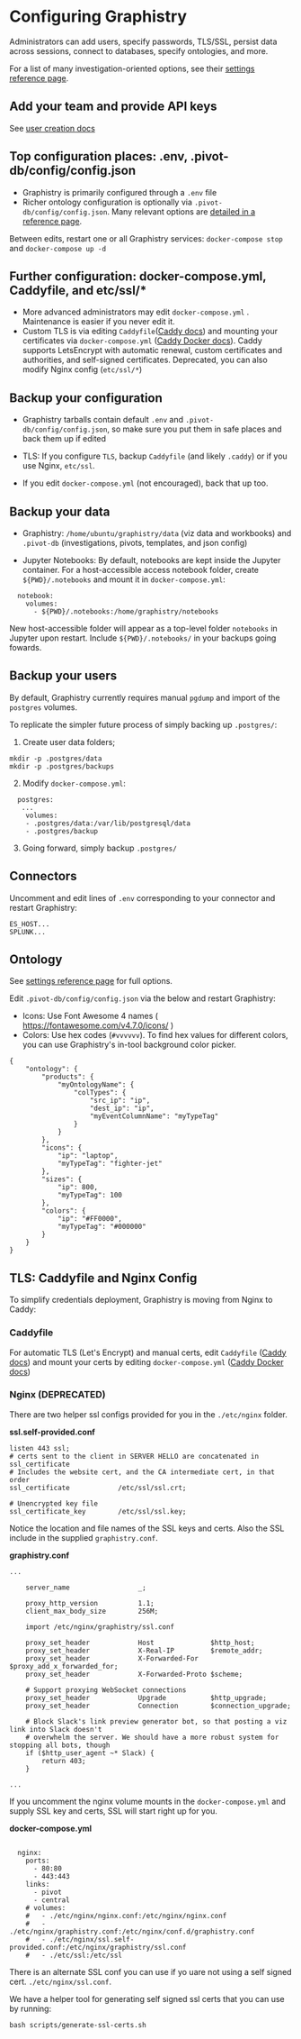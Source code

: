 # Configuring Graphistry

Administrators can add users, specify passwords, TLS/SSL, persist data across sessions, connect to databases, specify ontologies, and more. 

For a list of many investigation-oriented options, see their [settings reference page](configure-investigation.md).

## Add your team and provide API keys

See [user creation docs](user-creation.md)


## Top configuration places: .env, .pivot-db/config/config.json

* Graphistry is primarily configured through a `.env` file
* Richer ontology configuration is optionally via `.pivot-db/config/config.json`. Many relevant options are [detailed in a reference page](configure-investigation.md).

Between edits, restart one or all Graphistry services: `docker-compose stop`  and `docker-compose up -d`


## Further configuration: docker-compose.yml, Caddyfile, and etc/ssl/*

* More advanced administrators may edit `docker-compose.yml` .  Maintenance is easier if you never edit it.
* Custom TLS is via editing `Caddyfile`([Caddy docs](https://caddyserver.com/docs/automatic-https)) and mounting your certificates via `docker-compose.yml` ([Caddy Docker docs](https://github.com/abiosoft/caddy-docker)). Caddy supports LetsEncrypt with automatic renewal, custom certificates and authorities, and self-signed certificates. Deprecated, you can also modify Nginx config (`etc/ssl/*`)

## Backup your configuration

* Graphistry tarballs contain default `.env` and `.pivot-db/config/config.json`, so make sure you put them in safe places and back them up if edited

* TLS: If you configure `TLS`, backup `Caddyfile` (and likely `.caddy`) or if you use Nginx, `etc/ssl`. 

* If you edit `docker-compose.yml` (not encouraged), back that up too.

## Backup your data

* Graphistry: `/home/ubuntu/graphistry/data` (viz data and workbooks) and `.pivot-db` (investigations, pivots, templates, and json config)

* Jupyter Notebooks: By default, notebooks are kept inside the Jupyter container. For a host-accessible access notebook folder, create `${PWD}/.notebooks` and mount it in `docker-compose.yml`:
```
  notebook:
    volumes:
      - ${PWD}/.notebooks:/home/graphistry/notebooks
```
New host-accessible folder will appear as a top-level folder `notebooks` in Jupyter upon restart. Include `${PWD}/.notebooks/` in your backups going fowards.

## Backup your users

By default, Graphistry currently requires manual `pgdump` and import of the `postgres` volumes. 

To replicate the simpler future process of simply backing up `.postgres/`:

1. Create user data folders;

```
mkdir -p .postgres/data
mkdir -p .postgres/backups
```

2.  Modify `docker-compose.yml`:

```
  postgres:
   ...
    volumes:
    - .postgres/data:/var/lib/postgresql/data
    - .postgres/backup
```

3. Going forward, simply backup `.postgres/`



## Connectors

Uncomment and edit lines of `.env` corresponding to your connector and restart Graphistry:

```
ES_HOST...
SPLUNK...
```


## Ontology

See [settings reference page](configure-investigation.md) for full options.

Edit `.pivot-db/config/config.json` via the below and restart Graphistry:

* Icons: Use Font Awesome 4 names ( https://fontawesome.com/v4.7.0/icons/ )
* Colors: Use hex codes (`#vvvvvv`). To find hex values for different colors, you can use Graphistry's in-tool background color picker.

```
{
    "ontology": {
        "products": {
            "myOntologyName": {
                "colTypes": {
                    "src_ip": "ip",
                    "dest_ip": "ip",
                    "myEventColumnName": "myTypeTag"
                }
            }
        },
        "icons": {
            "ip": "laptop",
            "myTypeTag": "fighter-jet"
        },
        "sizes": {
            "ip": 800,
            "myTypeTag": 100
        },
        "colors": {
            "ip": "#FF0000",
            "myTypeTag": "#000000"
        }
    }
}
```


TLS: Caddyfile and Nginx Config
--------------------

To simplify credentials deployment, Graphistry is moving from Nginx to Caddy:

### Caddyfile

For automatic TLS (Let's Encrypt) and manual certs, edit `Caddyfile` ([Caddy docs](https://caddyserver.com/docs/tls)) and mount your certs by editing `docker-compose.yml` ([Caddy Docker docs](https://github.com/abiosoft/caddy-docker))

### Nginx (DEPRECATED)

There are two helper ssl configs provided for you in the `./etc/nginx` folder.

**ssl.self-provided.conf**
```
listen 443 ssl;
# certs sent to the client in SERVER HELLO are concatenated in ssl_certificate
# Includes the website cert, and the CA intermediate cert, in that order
ssl_certificate            /etc/ssl/ssl.crt;

# Unencrypted key file
ssl_certificate_key        /etc/ssl/ssl.key;
```

Notice the location and file names of the SSL keys and certs. Also the SSL include in the supplied `graphistry.conf`.

**graphistry.conf**
```
...
    
    server_name                 _;

    proxy_http_version          1.1;
    client_max_body_size        256M;

    import /etc/nginx/graphistry/ssl.conf

    proxy_set_header            Host              $http_host;
    proxy_set_header            X-Real-IP         $remote_addr;
    proxy_set_header            X-Forwarded-For   $proxy_add_x_forwarded_for;
    proxy_set_header            X-Forwarded-Proto $scheme;

    # Support proxying WebSocket connections
    proxy_set_header            Upgrade           $http_upgrade;
    proxy_set_header            Connection        $connection_upgrade;

    # Block Slack's link preview generator bot, so that posting a viz link into Slack doesn't
    # overwhelm the server. We should have a more robust system for stopping all bots, though
    if ($http_user_agent ~* Slack) {
        return 403;
    }

...

```

If you uncomment the nginx volume mounts in the `docker-compose.yml` and supply SSL key and certs, SSL will start 
right up for you.

**docker-compose.yml**
```

  nginx:
    ports:
      - 80:80
      - 443:443
    links:
      - pivot
      - central
    # volumes:  
    #   - ./etc/nginx/nginx.conf:/etc/nginx/nginx.conf
    #   - ./etc/nginx/graphistry.conf:/etc/nginx/conf.d/graphistry.conf
    #   - ./etc/nginx/ssl.self-provided.conf:/etc/nginx/graphistry/ssl.conf
    #   - ./etc/ssl:/etc/ssl

```

There is an alternate SSL conf you can use if yo uare not using a self signed cert. `./etc/nginx/ssl.conf`.

We have a helper tool for generating self signed ssl certs that you can use by running:

`bash scripts/generate-ssl-certs.sh`
